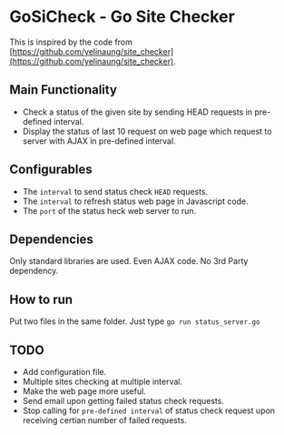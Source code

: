 GoSiCheck - Go Site Checker
===

This is inspired by the code from [https://github.com/yelinaung/site_checker](https://github.com/yelinaung/site_checker).

Main Functionality
---
- Check a status of the given site by sending HEAD requests in pre-defined interval.
- Display the status of last 10 request on web page which request to server with AJAX in pre-defined interval.

Configurables
---
- The `interval` to send status check `HEAD` requests.
- The `interval` to refresh status web page in Javascript code.
- The `port` of the status heck web server to run.

Dependencies
---
Only standard libraries are used. Even AJAX code. No 3rd Party dependency.

How to run
---
Put two files in the same folder.
Just type 
`go run status_server.go`

TODO
---
- Add configuration file.
- Multiple sites checking at multiple interval.
- Make the web page more useful.
- Send email upon getting failed status check requests.
- Stop calling for `pre-defined interval` of status check request upon receiving certian number of failed requests.